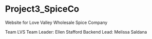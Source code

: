 # Project3_SpiceCo

Website for Love Valley Wholesale Spice Company

Team LVS
Team Leader: Ellen Stafford
Backend Lead: Melissa Saldana
